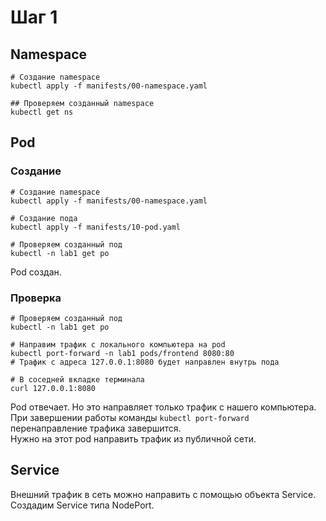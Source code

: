 # Шаг 1

## Namespace
```shell script
# Создание namespace
kubectl apply -f manifests/00-namespace.yaml

## Проверяем созданный namespace
kubectl get ns
```

## Pod
### Создание
```shell script
# Создание namespace
kubectl apply -f manifests/00-namespace.yaml 

# Создание пода
kubectl apply -f manifests/10-pod.yaml

# Проверяем созданный под
kubectl -n lab1 get po
```

Pod создан. 

### Проверка
```shell script
# Проверяем созданный под
kubectl -n lab1 get po

# Направим трафик с локального компьютера на pod
kubectl port-forward -n lab1 pods/frontend 8080:80
# Трафик с адреса 127.0.0.1:8080 будет направлен внутрь пода

# В соседней вкладке терминала
curl 127.0.0.1:8080
```

Pod отвечает. Но это направляет только трафик с нашего компьютера. 
При завершении работы команды `kubectl port-forward` перенаправление трафика завершится.  
Нужно на этот pod направить трафик из публичной сети.

## Service
Внешний трафик в сеть можно направить с помощью объекта Service.  
Создадим Service типа NodePort.

